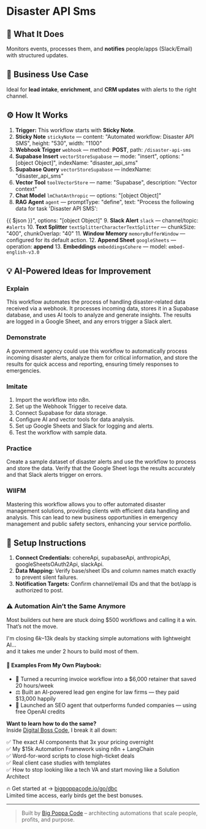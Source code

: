 # Disaster API Sms
  ## 🚀 What It Does
  Monitors events, processes them, and **notifies** people/apps (Slack/Email) with structured updates.
  
  ## 💼 Business Use Case
  Ideal for **lead intake**, **enrichment**, and **CRM updates** with alerts to the right channel.
  
  ## ⚙️ How It Works
  1. **Trigger:** This workflow starts with **Sticky Note**.
  2. **Sticky Note** `stickyNote` — content: "Automated workflow: Disaster API SMS", height: "530", width: "1100"
3. **Webhook Trigger** `webhook` — method: **POST**, path: `/disaster-api-sms`
4. **Supabase Insert** `vectorStoreSupabase` — mode: "insert", options: "[object Object]", indexName: "disaster_api_sms"
5. **Supabase Query** `vectorStoreSupabase` — indexName: "disaster_api_sms"
6. **Vector Tool** `toolVectorStore` — name: "Supabase", description: "Vector context"
7. **Chat Model** `lmChatAnthropic` — options: "[object Object]"
8. **RAG Agent** `agent` — promptType: "define", text: "Process the following data for task 'Disaster API SMS':

{{ $json }}", options: "[object Object]"
9. **Slack Alert** `slack` — channel/topic: `#alerts`
10. **Text Splitter** `textSplitterCharacterTextSplitter` — chunkSize: "400", chunkOverlap: "40"
11. **Window Memory** `memoryBufferWindow` — configured for its default action.
12. **Append Sheet** `googleSheets` — operation: **append**
13. **Embeddings** `embeddingsCohere` — model: `embed-english-v3.0`
  
  ## 💡 AI-Powered Ideas for Improvement
  ### Explain
This workflow automates the process of handling disaster-related data received via a webhook. It processes incoming data, stores it in a Supabase database, and uses AI tools to analyze and generate insights. The results are logged in a Google Sheet, and any errors trigger a Slack alert.

### Demonstrate
A government agency could use this workflow to automatically process incoming disaster alerts, analyze them for critical information, and store the results for quick access and reporting, ensuring timely responses to emergencies.

### Imitate
1. Import the workflow into n8n.
2. Set up the Webhook Trigger to receive data.
3. Connect Supabase for data storage.
4. Configure AI and vector tools for data analysis.
5. Set up Google Sheets and Slack for logging and alerts.
6. Test the workflow with sample data.

### Practice
Create a sample dataset of disaster alerts and use the workflow to process and store the data. Verify that the Google Sheet logs the results accurately and that Slack alerts trigger on errors.

### WIIFM
Mastering this workflow allows you to offer automated disaster management solutions, providing clients with efficient data handling and analysis. This can lead to new business opportunities in emergency management and public safety sectors, enhancing your service portfolio.
  
  ## 🔧 Setup Instructions
  1. **Connect Credentials:** cohereApi, supabaseApi, anthropicApi, googleSheetsOAuth2Api, slackApi.
2. **Data Mapping:** Verify base/sheet IDs and column names match exactly to prevent silent failures.
3. **Notification Targets:** Confirm channel/email IDs and that the bot/app is authorized to post.
  
### ⚠️ Automation Ain’t the Same Anymore

Most builders out here are stuck doing $500 workflows and calling it a win.  
That’s not the move.  

I'm closing $6k–$13k deals by stacking simple automations with lightweight AI...  
and it takes me under 2 hours to build most of them.

#### 🧠 Examples From My Own Playbook:
- 🔁 Turned a recurring invoice workflow into a $6,000 retainer that saved 20 hours/week  
- ⚖️ Built an AI-powered lead gen engine for law firms — they paid $13,000 happily  
- 🚀 Launched an SEO agent that outperforms funded companies — using free OpenAI credits  

**Want to learn how to do the same?**  
Inside [Digital Boss Code](https://bigpoppacode.io/go/dbc), I break it all down:

✅ The exact AI components that 3x your pricing overnight  
✅ My $15k Automation Framework using n8n + LangChain  
✅ Word-for-word scripts to close high-ticket deals  
✅ Real client case studies with templates  
✅ How to stop looking like a tech VA and start moving like a Solution Architect  

🔥 Get started at → [bigpoppacode.io/go/dbc](https://bigpoppacode.io/go/dbc)  
Limited time access, early birds get the best bonuses.

---
> Built by [Big Poppa Code](https://bigpoppacode.io) – architecting automations that scale people, profits, and purpose.
  